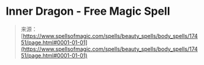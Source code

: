 <!--yml
category: 未分类
date: 2024-06-12 18:58:32
-->

# Inner Dragon - Free Magic Spell

> 来源：[https://www.spellsofmagic.com/spells/beauty_spells/body_spells/17451/page.html#0001-01-01](https://www.spellsofmagic.com/spells/beauty_spells/body_spells/17451/page.html#0001-01-01)